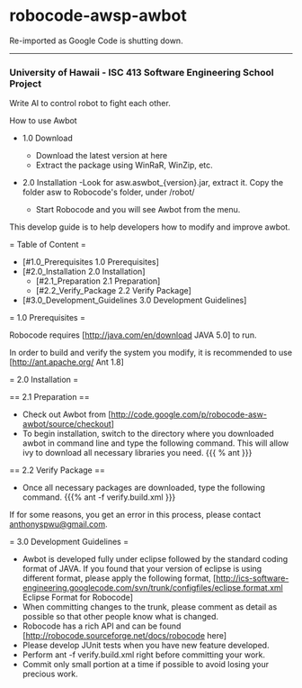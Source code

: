 # robocode-awsp-awbot
Re-imported as Google Code is shutting down.

------------------
### University of Hawaii - ISC 413 Software Engineering School Project

Write AI to control robot to fight each other.



How to use Awbot

- 1.0 Download
    - Download the latest version at here
    - Extract the package using WinRaR, WinZip, etc.

- 2.0 Installation
    -Look for asw.aswbot_{version}.jar, extract it. Copy the folder asw to Robocode's folder, under /robot/
    - Start Robocode and you will see Awbot from the menu.


This develop guide is to help developers how to modify and improve awbot.

= Table of Content =
 * [#1.0_Prerequisites 1.0 Prerequisites]
 * [#2.0_Installation 2.0 Installation]
   * [#2.1_Preparation 2.1 Preparation]
   * [#2.2_Verify_Package 2.2 Verify Package]
 * [#3.0_Development_Guidelines 3.0 Development Guidelines]

= 1.0 Prerequisites =

Robocode requires [http://java.com/en/download JAVA 5.0] to run.

In order to build and verify the system you modify, it is recommended to use [http://ant.apache.org/ Ant 1.8]


= 2.0 Installation =

== 2.1 Preparation  ==
  * Check out Awbot from [http://code.google.com/p/robocode-asw-awbot/source/checkout]
  * To begin installation, switch to the directory where you downloaded awbot in command line and type the following command. This will allow ivy to download all necessary libraries you need.
  {{{ % ant }}}


== 2.2 Verify Package ==
  * Once all necessary packages are downloaded, type the following command.
  {{{% ant -f verify.build.xml }}}

  If for some reasons, you get an error in this process, please contact [anthonyspwu@gmail.com](me).

= 3.0 Development Guidelines =
  * Awbot is developed fully under eclipse followed by the standard coding format of JAVA. If you found that your version of eclipse is using different format, please apply the following format, [http://ics-software-engineering.googlecode.com/svn/trunk/configfiles/eclipse.format.xml Eclipse Format for Robocode]
  * When committing changes to the trunk, please comment as detail as possible so that other people know what is changed.
  * Robocode has a rich API and can be found [http://robocode.sourceforge.net/docs/robocode here]
  * Please develop JUnit tests when you have new feature developed.
  * Perform ant -f verify.build.xml right before committing your work.
  * Commit only small portion at a time if possible to avoid losing your precious work.